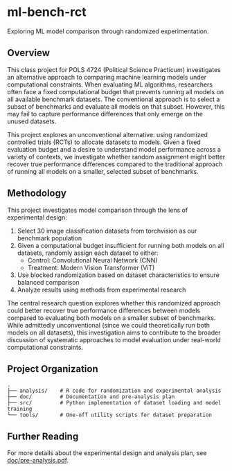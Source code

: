 # ml-bench-rct

Exploring ML model comparison through randomized experimentation.

## Overview

This class project for POLS 4724 (Political Science Practicum) investigates an alternative approach to comparing machine learning models under computational constraints. When evaluating ML algorithms, researchers often face a fixed computational budget that prevents running all models on all available benchmark datasets. The conventional approach is to select a subset of benchmarks and evaluate all models on that subset. However, this may fail to capture performance differences that only emerge on the unused datasets.

This project explores an unconventional alternative: using randomized controlled trials (RCTs) to allocate datasets to models. Given a fixed evaluation budget and a desire to understand model performance across a variety of contexts, we investigate whether random assignment might better recover true performance differences compared to the traditional approach of running all models on a smaller, selected subset of benchmarks.

## Methodology

This project investigates model comparison through the lens of experimental design:

1. Select 30 image classification datasets from torchvision as our benchmark population
2. Given a computational budget insufficient for running both models on all datasets, randomly assign each dataset to either:
   - Control: Convolutional Neural Network (CNN)
   - Treatment: Modern Vision Transformer (ViT)
3. Use blocked randomization based on dataset characteristics to ensure balanced comparison
4. Analyze results using methods from experimental research

The central research question explores whether this randomized approach could better recover true performance differences between models compared to evaluating both models on a smaller subset of benchmarks. While admittedly unconventional (since we could theoretically run both models on all datasets), this investigation aims to contribute to the broader discussion of systematic approaches to model evaluation under real-world computational constraints.

## Project Organization

```
.
├── analysis/    # R code for randomization and experimental analysis
├── doc/         # Documentation and pre-analysis plan
├── src/         # Python implementation of dataset loading and model training
└── tools/       # One-off utility scripts for dataset preparation
```

## Further Reading

For more details about the experimental design and analysis plan, see [doc/pre-analysis.pdf](doc/pre-analysis.pdf).
